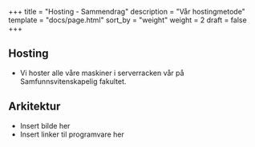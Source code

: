 +++
title = "Hosting - Sammendrag"
description = "Vår hostingmetode"
template = "docs/page.html"
sort_by = "weight"
weight = 2
draft = false
+++

## Hosting

- Vi hoster alle våre maskiner i serverracken vår på Samfunnsvitenskapelig
  fakultet.

## Arkitektur

- Insert bilde her
- Insert linker til programvare her
